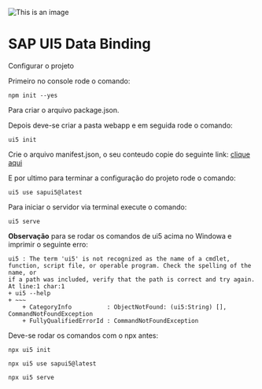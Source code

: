 ![This is an image](https://camo.githubusercontent.com/79cc251c5c489cb14c432e4861bec5c9e679e925c975f3625ab1e64984bf90ff/68747470733a2f2f6f70656e7569352e6f72672f696d616765732f4f70656e5549355f6e65775f6269675f736964652e706e67)
# SAP UI5 Data Binding

Configurar o projeto

Primeiro no console rode o comando:
```
npm init --yes
```

Para criar o arquivo package.json.

Depois deve-se criar a pasta webapp e em seguida rode o comando:
```
ui5 init
```
Crie o arquivo manifest.json, o seu conteudo copie do seguinte link: [clique aqui](https://github.com/brandoncaulfield/sap-ui5-data-binding/blob/02ab308b47136426b434b405cd8d0bdcf1d3c811/webapp/manifest.json)

E por ultimo para terminar a configuração do projeto rode o comando:
```
ui5 use sapui5@latest
```
Para iniciar o servidor via terminal execute o comando:
```
ui5 serve
```

**Observação** para se rodar os comandos de ui5 acima no Windowa e imprimir o seguinte erro:
```
ui5 : The term 'ui5' is not recognized as the name of a cmdlet, function, script file, or operable program. Check the spelling of the name, or 
if a path was included, verify that the path is correct and try again.
At line:1 char:1
+ ui5 --help
+ ~~~
    + CategoryInfo          : ObjectNotFound: (ui5:String) [], CommandNotFoundException
    + FullyQualifiedErrorId : CommandNotFoundException
```
Deve-se rodar os comandos com o npx antes:
```
npx ui5 init
```
```
npx ui5 use sapui5@latest
```
```
npx ui5 serve
```
